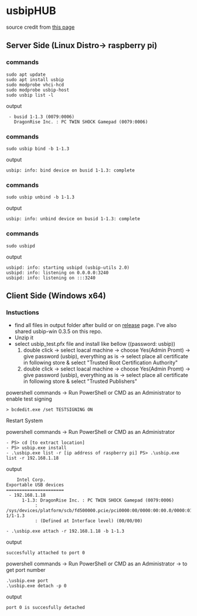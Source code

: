 # usbipHUB
source credit from [this page](https://github.com/cezanne/usbip-win/blob/master/README.md) 

## Server Side (Linux Distro-> raspberry pi)
### commands
    sudo apt update
    sudo apt install usbip
    sudo modprobe vhci-hcd
    sudo modprobe usbip-host
    sudo usbip list -l
output
```
 - busid 1-1.3 (0079:0006)
   DragonRise Inc. : PC TWIN SHOCK Gamepad (0079:0006)
```
### commands
    sudo usbip bind -b 1-1.3
output
```
usbip: info: bind device on busid 1-1.3: complete
```
### commands
    sudo usbip unbind -b 1-1.3
output
```
usbip: info: unbind device on busid 1-1.3: complete
```
### commands
    sudo usbipd
output
```
usbipd: info: starting usbipd (usbip-utils 2.0)
usbipd: info: listening on 0.0.0.0:3240
usbipd: info: listening on :::3240
```

## Client Side (Windows x64)

### Instuctions

  - find all files in output folder after build or on [release](https://github.com/cezanne/usbip-win/releases) page. I've also shared usbip-win 0.3.5 on this repo.
  - Unzip it
  - select usbip_test.pfx file and install like bellow ((password: usbip))
    1. double click -> select loacal machine -> choose Yes(Admin Promt) -> give password (usbip), everything as is -> select place all certificate in following store & select "Trusted Root Certification Authority"
    2. double click -> select loacal machine -> choose Yes(Admin Promt) -> give password (usbip), everything as is -> select place all certificate in following store & select "Trusted Publishers"

powershell commands -> Run PowerShell or CMD as an Administrator to enable test signing

  `> bcdedit.exe /set TESTSIGNING ON`

Restart System

powershell commands -> Run PowerShell or CMD as an Administrator

    - PS> cd [to extract location]
    - PS> usbip.exe install
    - .\usbip.exe list -r [ip address of raspberry pi] PS> .\usbip.exe list -r 192.168.1.18

output
```
    Intel Corp.
Exportable USB devices
======================
 - 192.168.1.18
      1-1.3: DragonRise Inc. : PC TWIN SHOCK Gamepad (0079:0006)
           : /sys/devices/platform/scb/fd500000.pcie/pci0000:00/0000:00:00.0/0000:01:00.0/usb1/1-1/1-1.3
           : (Defined at Interface level) (00/00/00)
``` 

    - .\usbip.exe attach -r 192.168.1.18 -b 1-1.3
           
output
```
succesfully attached to port 0
```
powershell commands -> Run PowerShell or CMD as an Administrator -> to get port number

    .\usbip.exe port
    .\usbip.exe detach -p 0
    
output
```
port 0 is succesfully detached
```
        
















